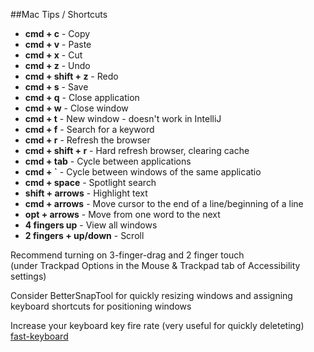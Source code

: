##Mac Tips / Shortcuts

- **cmd + c** - Copy
- **cmd + v** - Paste
- **cmd + x** - Cut
- **cmd + z** - Undo
- **cmd + shift + z** - Redo
- **cmd + s** - Save
- **cmd + q** - Close application
- **cmd + w** - Close window
- **cmd + t** - New window - doesn't work in IntelliJ
- **cmd + f** - Search for a keyword
- **cmd + r** - Refresh the browser
- **cmd + shift + r** - Hard refresh browser, clearing cache
- **cmd + tab** - Cycle between applications
- **cmd + `** - Cycle between windows of the same applicatio
- **cmd + space** - Spotlight search
- **shift + arrows** - Highlight text
- **cmd + arrows** - Move cursor to the end of a line/beginning of a line
- **opt + arrows** - Move from one word to the next
- **4 fingers up** - View all windows
- **2 fingers + up/down** - Scroll
 
Recommend turning on 3-finger-drag and 2 finger touch <br>
(under Trackpad Options in the Mouse & Trackpad tab of Accessibility settings)

Consider BetterSnapTool for quickly resizing windows 
and assigning keyboard shortcuts for positioning windows

Increase your keyboard key fire rate (very useful for quickly deleteting) [fast-keyboard](https://support.apple.com/guide/mac-help/set-how-quickly-a-key-repeats-mchl0311bdb4/mac)
